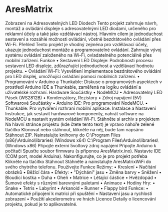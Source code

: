 # AresMatrix
Zobrazení na Adresovatelných LED Diodech
Tento projekt zahrnuje návrh, montáž a ovládání displeje s adresovatelnými LED diodami, určeného pro reklamní účely a také jako vzdělávací nástroj. Hlavním cílem je jednoduchost sestavení a rozsáhlé možnosti ovládání, včetně bezdrátového ovládání přes Wi-Fi.
Přehled
Tento projekt je vhodný zejména pro vzdělávací účely, ukazuje jednoduchost montáže a programovatelné ovládání. Zahrnuje vývoj systému ovládání založeného na Wi-Fi, ovladatelného potenciálně přes mobilní zařízení.
Funkce
•	Sestavení LED Displeje: Podrobnosti procesu sestavení LED displeje, zdůrazňující jednoduchost a vzdělávací hodnotu projektu.
•	Ovládání Wi-Fi: Vysvětlení implementace bezdrátového ovládání pro LED displej, umožňující ovládání pomocí mobilních zařízení.
•	Programování v Arduino a Thunkable: Diskuse o programových aspektech v prostředí Arduino IDE a Thunkable, zaměřená na logiku ovládání a uživatelské rozhraní.
Hardware Součástky
•	NodeMCU
•	Adresovatelný LED Pásek (WS2812B)
•	Kondenzátory, Rezistory
•	Zdroj napájení (5V)
Softwarové Součástky
•	Arduino IDE: Pro programování NodeMCU.
•	Thunkable: Pro vytváření rozhraní mobilní aplikace.
Instalace a Nastavení
Instrukce, jak sestavit hardwarové komponenty, nahrát software na NodeMCU a nastavit systém ovládání Wi-Fi.
Stáhněte si archiv s projektem
Na hlavní stránce projektu (kde čtete tento text) je vpravo nahoře zelené tlačítko Klonovat nebo stáhnout, klikněte na něj, bude tam napsáno Stáhnout ZIP.
Nainstalujte knihovny do
C:\Program Files (x86)\Arduino\libraries\ (Windows x64)
C:\Program Files\Arduino\libraries\ (Windows x86)
Připojte externí 5voltový zdroj napájení
Připojte Arduino k počítači
Spusťte soubor firmwaru (s příponou AresMatrix.ino).
Nastavte IDE (COM port, model Arduina).
Nakonfigurujte, co je pro projekt potřeba
Klikněte na tlačítko Stáhnout
Stáhněte a nainstalujte AresMatrixWiFi do svého chytrého telefonu.
Použivejte
Funkce
Režimy:
•	Kreslení
•	Načítání obrázků
•	Běžící čára
•	Efekty:
•	"Dýchání" jasu
•	Změna barvy
•	Sněžení
•	Bloudící kostka
•	Duha
•	Oheň
•	Matrice
•	Létající částice
•	Hvězdopád
•	Šumové efekty s různými barevnými paletami
•	Animace
•	Hodiny
Hry:
•	Snake
•	Tetris
•	Labyrint
•	Arkanoid
•	Runner
•	Flappy bird
Funkce:
•	Automatické připojení k matrici při spuštění
•	Nastavení jasu a rychlosti zobrazení
•	Použití akcelerometru ve hrách
Licence
Detaily o licencování projektu, pokud je to aplikovatelné.

